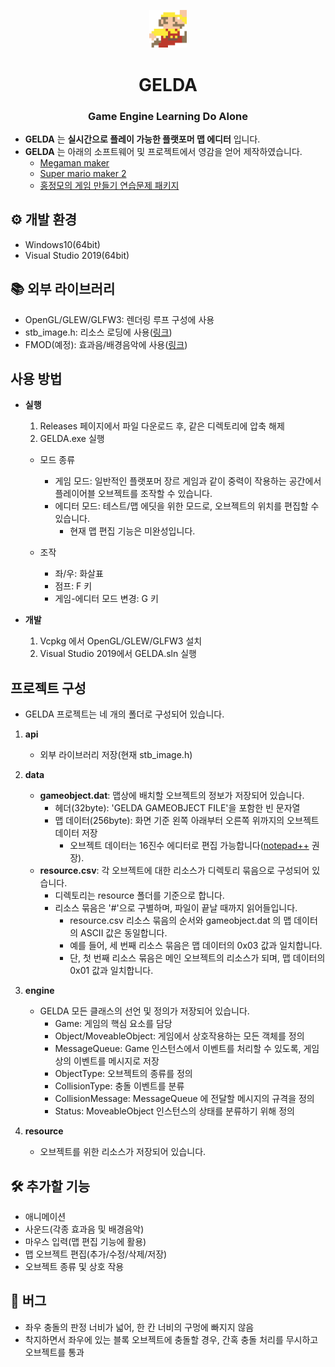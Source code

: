 <p align="center">
  <img width="12%" src="resource/readme_main.png"/>
</p>
<h1 align="center">GELDA</h1>
<h3 align="center">Game Engine Learning Do Alone</h3>

- **GELDA** 는 **실시간으로 플레이 가능한 플랫포머 맵 에디터** 입니다.
- **GELDA** 는 아래의 소프트웨어 및 프로젝트에서 영감을 얻어 제작하였습니다.
  - [Megaman maker](https://megamanmaker.com/)
  - [Super mario maker 2](https://supermariomaker.nintendo.com/)
  - [홍정모의 게임 만들기 연습문제 패키지](https://github.com/jmhong-simulation/GameDevPracticePackage)


## ⚙ 개발 환경
- Windows10(64bit)
- Visual Studio 2019(64bit)


## 📚 외부 라이브러리
- OpenGL/GLEW/GLFW3: 렌더링 루프 구성에 사용
- stb_image.h: 리소스 로딩에 사용([링크](https://github.com/nothings/stb/blob/master/stb_image.h))
- FMOD(예정): 효과음/배경음악에 사용([링크](https://www.fmod.com/))


## 사용 방법
- **실행**
  1. Releases 페이지에서 파일 다운로드 후, 같은 디렉토리에 압축 해제
  2. GELDA.exe 실행

  - 모드 종류
    - 게임 모드: 일반적인 플랫포머 장르 게임과 같이 중력이 작용하는 공간에서 플레이어블 오브젝트를 조작할 수 있습니다.
    - 에디터 모드: 테스트/맵 에딧을 위한 모드로, 오브젝트의 위치를 편집할 수 있습니다.
      - 현재 맵 편집 기능은 미완성입니다.

  - 조작
    - 좌/우: 화살표
    - 점프: F 키
    - 게임-에디터 모드 변경: G 키

- **개발**
  1. Vcpkg 에서 OpenGL/GLEW/GLFW3 설치
  2. Visual Studio 2019에서 GELDA.sln 실행

## 프로젝트 구성
- GELDA 프로젝트는 네 개의 폴더로 구성되어 있습니다.

1. **api**
   - 외부 라이브러리 저장(현재 stb_image.h)

2. **data**
   - **gameobject.dat**: 맵상에 배치할 오브젝트의 정보가 저장되어 있습니다.
     - 헤더(32byte): 'GELDA GAMEOBJECT FILE'을 포함한 빈 문자열
     - 맵 데이터(256byte): 화면 기준 왼쪽 아래부터 오른쪽 위까지의 오브젝트 데이터 저장
        - 오브젝트 데이터는 16진수 에디터로 편집 가능합니다([notepad++](https://notepad-plus-plus.org/downloads/) 권장).
   - **resource.csv**: 각 오브젝트에 대한 리소스가 디렉토리 묶음으로 구성되어 있습니다.
     - 디렉토리는 resource 폴더를 기준으로 합니다.
     - 리소스 묶음은 '#'으로 구별하며, 파일이 끝날 때까지 읽어들입니다.
        - resource.csv 리소스 묶음의 순서와 gameobject.dat 의 맵 데이터의 ASCII 값은 동일합니다.
        - 예를 들어, 세 번째 리소스 묶음은 맵 데이터의 0x03 값과 일치합니다.
        - 단, 첫 번째 리소스 묶음은 메인 오브젝트의 리소스가 되며, 맵 데이터의 0x01 값과 일치합니다.

3. **engine**
   - GELDA 모든 클래스의 선언 및 정의가 저장되어 있습니다.
     - Game: 게임의 핵심 요소를 담당
     - Object/MoveableObject: 게임에서 상호작용하는 모든 객체를 정의
     - MessageQueue: Game 인스턴스에서 이벤트를 처리할 수 있도록, 게임상의 이벤트를 메시지로 저장
     - ObjectType: 오브젝트의 종류를 정의
     - CollisionType: 충돌 이벤트를 분류
     - CollisionMessage: MessageQueue 에 전달할 메시지의 규격을 정의
     - Status: MoveableObject 인스턴스의 상태를 분류하기 위해 정의

4. **resource**
    - 오브젝트를 위한 리소스가 저장되어 있습니다.


## 🛠 추가할 기능
- 애니메이션
- 사운드(각종 효과음 및 배경음악)
- 마우스 입력(맵 편집 기능에 활용)
- 맵 오브젝트 편집(추가/수정/삭제/저장)
- 오브젝트 종류 및 상호 작용


## 🐞 버그
- 좌우 충돌의 판정 너비가 넓어, 한 칸 너비의 구멍에 빠지지 않음
- 착지하면서 좌우에 있는 블록 오브젝트에 충돌할 경우, 간혹 충돌 처리를 무시하고 오브젝트를 통과
